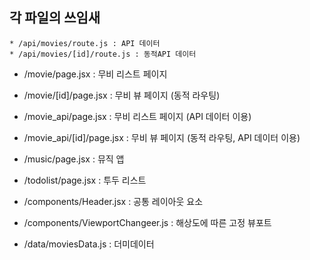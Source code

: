 ## 각 파일의 쓰임새

```
* /api/movies/route.js : API 데이터
* /api/movies/[id]/route.js : 동적API 데이터
```

* /movie/page.jsx : 무비 리스트 페이지
* /movie/[id]/page.jsx : 무비 뷰 페이지 (동적 라우팅)

* /movie_api/page.jsx :  무비 리스트 페이지 (API 데이터 이용)
* /movie_api/[id]/page.jsx : 무비 뷰 페이지 (동적 라우팅, API 데이터 이용)

* /music/page.jsx : 뮤직 앱

* /todolist/page.jsx : 투두 리스트

* /components/Header.jsx : 공통 레이아웃 요소
* /components/ViewportChangeer.js : 해상도에 따른 고정 뷰포트

* /data/moviesData.js : 더미데이터